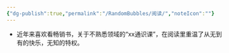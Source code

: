 ```yaml
---
{"dg-publish":true,"permalink":"/RandomBubbles/阅读/","noteIcon":""}
---
```


- 近年来喜欢看畅销书，关于不熟悉领域的“xx通识课”，在阅读里重温了从无到有的快乐，无知的特权。
